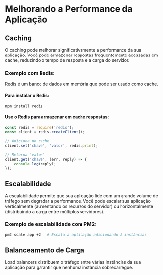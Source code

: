 # Melhorando a Performance da Aplicação

## Caching
O caching pode melhorar significativamente a performance da sua aplicação. Você pode armazenar respostas frequentemente acessadas em cache, reduzindo o tempo de resposta e a carga do servidor.

### Exemplo com Redis:
Redis é um banco de dados em memória que pode ser usado como cache.

#### Para instalar o Redis:
```bash
npm install redis
```

#### Use o Redis para armazenar em cache respostas:
```javascript
const redis = require('redis');
const client = redis.createClient();

// Adiciona no cache
client.set('chave', 'valor', redis.print);

// Retorna 'valor'
client.get('chave', (err, reply) => {
    console.log(reply);
});
```

## Escalabilidade
A escalabilidade permite que sua aplicação lide com um grande volume de tráfego sem degradar a performance.
Você pode escalar sua aplicação verticalmente (aumentando os recursos do servidor) ou horizontalmente (distribuindo a carga entre múltiplos servidores).

### Exemplo de escalabilidade com PM2:
```bash
pm2 scale app +2   # Escala a aplicação adicionando 2 instâncias
```

## Balanceamento de Carga
Load balancers distribuem o tráfego entre várias instâncias da sua aplicação para garantir que nenhuma instância sobrecarregue.
